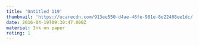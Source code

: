 ```yaml
---
title: 'Untitled 119'
thumbnail: 'https://ucarecdn.com/913ee550-d4ae-46fe-981e-8e22408ee1dc/'
date: 2016-04-19T09:30:47.000Z
material: Ink on paper
rating: 1
---
```


